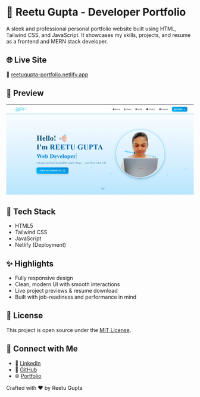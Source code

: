 # 💼 Reetu Gupta - Developer Portfolio

A sleek and professional personal portfolio website built using HTML, Tailwind CSS, and JavaScript. It showcases my skills, projects, and resume as a frontend and MERN stack developer.

## 🌐 Live Site

🔗 [reetugupta-portfolio.netlify.app](https://reetugupta-portfolio.netlify.app/)

## 📸 Preview

![Portfolio Screenshot](./assets/preview.png)

## 🚀 Tech Stack

- HTML5  
- Tailwind CSS  
- JavaScript  
- Netlify (Deployment)

## ✨ Highlights

- Fully responsive design  
- Clean, modern UI with smooth interactions  
- Live project previews & resume download  
- Built with job-readiness and performance in mind

## 🧾 License

This project is open source under the [MIT License](LICENSE).

## 🤝 Connect with Me

- 🔗 [LinkedIn](https://www.linkedin.com/in/reetugupta07/)
- 🐙 [GitHub](https://github.com/ReetuGupta)
- 🌐 [Portfolio](https://reetugupta-portfolio.netlify.app/)

Crafted with ❤️ by Reetu Gupta
